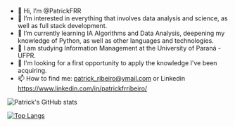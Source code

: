 - 👋 Hi, I’m @PatrickFRR
- 👀 I’m interested in everything that involves data analysis and science, as well as full stack development.
- 🌱 I’m currently learning IA Algorithms and Data Analysis, deepening my knowledge of Python, as well as other languages ​​and technologies.
- :green_book: I am studying Information Management at the University of Paraná -UFPR.
- 💞️ I'm looking for a first opportunity to apply the knowledge I've been acquiring.
- 📫 How to find me: patrick_ribeiro@ymail.com or Linkedin https://www.linkedin.com/in/patrickfrribeiro/


![Patrick's GitHub stats](https://github-readme-stats.vercel.app/api?username=PatrickFRR&show_icons=true&theme=dracula)


[![Top Langs](https://github-readme-stats.vercel.app/api/top-langs/?username=PatrickFRR&layout=compact)](https://github.com/anuraghazra/github-readme-stats)
<!---
PatrickFRR/PatrickFRR is a ✨ special ✨ repository because its `README.md` (this file) appears on your GitHub profile.
You can click the Preview link to take a look at your changes.
--->
